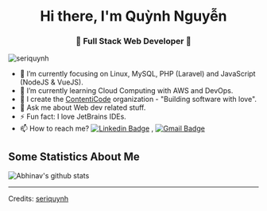 
<h1 align="center"> Hi there, I'm Quỳnh Nguyễn</h1>
<h3 align="center">🚀 Full Stack Web Developer 🚀</h3>

<p align="left"> <img src="https://komarev.com/ghpvc/?username=seriquynh" alt="seriquynh" /> </p>

- 🔭 I’m currently focusing on Linux, MySQL, PHP (Laravel) and JavaScript (NodeJS & VueJS).
- 🌱 I’m currently learning Cloud Computing with AWS and DevOps.
- 👯 I create the [ContentiCode](https://github.com/confetticode) organization - "Building software with love".
- 💬 Ask me about Web dev related stuff.
- ⚡ Fun fact: I love JetBrains IDEs.
- 📫 How to reach me? [![Linkedin Badge](https://img.shields.io/badge/-LinkedIn-blue?style=flat-square&logo=Linkedin&logoColor=white&link=)](https://www.linkedin.com/in/seriquynh/) 
, [![Gmail Badge](https://img.shields.io/badge/-Gmail-c14438?style=flat-square&logo=Gmail&logoColor=white&link=mailto:shuklaraghav321.com)](mailto:seriquynh@gmail.com)

## Some Statistics About Me
![Abhinav's github stats](https://github-readme-stats.vercel.app/api?username=seriquynh&include_all_commits=true&count_private=true&show_owner=true&show_icons=true&theme=merko)<br>

----
Credits: [seriquynh](https://github.com/seriquynh)
